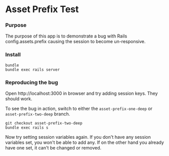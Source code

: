 # Asset Prefix Test

### Purpose ###

The purpose of this app is to demonstrate a bug with Rails config.assets.prefix causing the session to become un-responsive.

### Install ###

    bundle
    bundle exec rails server

### Reproducing the bug ###

Open http://localhost:3000 in browser and try adding session keys. They should work.

To see the bug in action, switch to either the `asset-prefix-one-deep` or `asset-prefix-two-deep` branch.

    git checkout asset-prefix-two-deep
    bundle exec rails s

Now try setting session variables again. If you don't have any session variables set, you won't be able to add any.
If on the other hand you already have one set, it can't be changed or removed.

